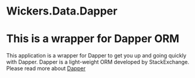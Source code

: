 # Wickers.Data.Dapper
<h1>This is a wrapper for Dapper ORM </h1>

<p>
This application is a wrapper for Dapper to get you up and going quickly with Dapper. Dapper is a light-weight ORM developed by StackExchange. Please read more about <a href="https://github.com/StackExchange/Dapper" target="_blank">Dapper</a>
</p>

